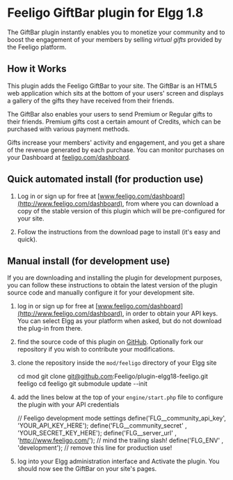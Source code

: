# Feeligo GiftBar plugin for Elgg 1.8

The GiftBar plugin instantly enables you to monetize your community and to boost the engagement of your members by selling _virtual gifts_ provided by the Feeligo platform.


## How it Works

This plugin adds the Feeligo GiftBar to your site. The GiftBar is an HTML5 web application which sits at the bottom of your users' screen and displays a gallery of the gifts they have received from their friends.

The GiftBar also enables your users to send Premium or Regular gifts to their friends. Premium gifts cost a certain amount of Credits, which can be purchased with various payment methods.

Gifts increase your members' activity and engagement, and you get a share of the revenue generated by each purchase.
You can monitor purchases on your Dashboard at [feeligo.com/dashboard](http://www.feeligo.com/dashboard).


## Quick automated install (for production use)

  1. Log in or sign up for free at [www.feeligo.com/dashboard](http://www.feeligo.com/dashboard), from where you can download a copy of the stable version of this plugin which will be pre-configured for your site.

  2. Follow the instructions from the download page to install (it's easy and quick).


## Manual install (for development use)

If you are downloading and installing the plugin for development purposes, you can follow these instructions to obtain the latest version of the plugin source code and manually configure it for your development site.

  1. log in or sign up for free at [www.feeligo.com/dashboard](http://www.feeligo.com/dashboard), in order to obtain your API keys. You can select Elgg as your platform when asked, but do not download the plug-in from there.

  2. find the source code of this plugin on [GitHub](https://github.com/Feeligo/plugin-elgg18-feeligo). Optionally fork our repository if you wish to contribute your modifications.

  3. clone the repository inside the `mod/feeligo` directory of your Elgg site

        cd mod
        git clone git@github.com:Feeligo/plugin-elgg18-feeligo.git feeligo
        cd feeligo
        git submodule update --init

  4. add the lines below at the top of your `engine/start.php` file to configure the plugin with your API credentials

        // Feeligo development mode settings
        define('FLG__community_api_key', 'YOUR_API_KEY_HERE');
        define('FLG__community_secret' , 'YOUR_SECRET_KEY_HERE');
        define('FLG__server_url'       , 'http://www.feeligo.com/'); // mind the trailing slash!
        define('FLG_ENV'               , 'development'); // remove this line for production use!

  5. log into your Elgg administration interface and Activate the plugin. You should now see the GiftBar on your site's pages.






